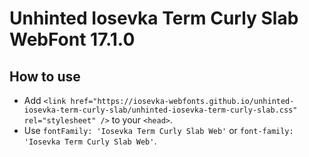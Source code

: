 # Unhinted Iosevka Term Curly Slab WebFont 17.1.0

## How to use

- Add `<link href="https://iosevka-webfonts.github.io/unhinted-iosevka-term-curly-slab/unhinted-iosevka-term-curly-slab.css" rel="stylesheet" />` to your `<head>`.
- Use `fontFamily: 'Iosevka Term Curly Slab Web'` or `font-family: 'Iosevka Term Curly Slab Web'`.
